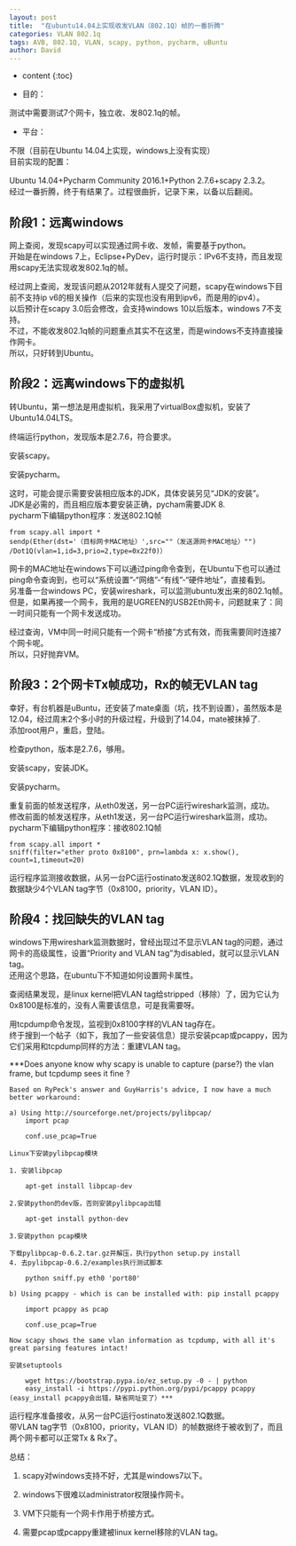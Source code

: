 ```yaml
---
layout: post
title:  "在ubuntu14.04上实现收发VLAN（802.1Q）帧的一番折腾"
categories: VLAN 802.1q
tags: AVB, 802.1Q, VLAN, scapy, python, pycharm, uBuntu
author: David
---
```


* content
{:toc}

* 目的：

测试中需要测试7个网卡，独立收、发802.1q的帧。								

* 平台：

不限（目前在Ubuntu 14.04上实现，windows上没有实现）								
目前实现的配置：

Ubuntu 14.04+Pycharm Community 2016.1+Python 2.7.6+scapy 2.3.2。								
经过一番折腾，终于有结果了。过程很曲折，记录下来，以备以后翻阅。​								
								
## 阶段1：远离windows								

网上查阅，发现scapy可以实现通过网卡收、发帧，需要基于python。								
开始是在windows 7上，Eclipse+PyDev，运行时提示：IPv6不支持，而且发现用scapy无法实现收发802.1q的帧。								

经过网上查阅，发现该问题从2012年就有人提交了问题，scapy在windows下目前不支持ip v6的相关操作（后来的实现也没有用到ipv6，而是用的ipv4）。								
以后预计在scapy 3.0后会修改，会支持windows 10以后版本，windows 7不支持。																
不过，不能收发802.1q帧的问题重点其实不在这里，而是windows不支持直接操作网卡。								
所以，只好转到Ubuntu。								
								
## 阶段2：远离windows下的虚拟机								

转Ubuntu，第一想法是用虚拟机，我采用了virtualBox虚拟机，安装了Ubuntu14.04LTS。

终端运行python，发现版本是2.7.6，符合要求。				
				
安装scapy。								

安装pycharm。								

这时，可能会提示需要安装相应版本的JDK，具体安装另见“JDK的安装”。								
JDK是必需的，而且相应版本要安装正确，pycham需要JDK 8.								
pycharm下编辑python程序：发送802.1Q帧	

```	发送VLAN		
from scapy.all import *								
sendp(Ether(dst='（目标网卡MAC地址）',src=""（发送源网卡MAC地址）"") /Dot1Q(vlan=1,id=3,prio=2,type=0x22f0)）
```
	
网卡的MAC地址在windows下可以通过ping命令查到，在Ubuntu下也可以通过ping命令查询到，也可以“系统设置”-“网络”-“有线”-“硬件地址”，直接看到。								
另准备一台windows PC，安装wireshark，可以监测ubuntu发出来的802.1q帧。								
但是，如果再接一个网卡，我用的是UGREEN的USB2Eth网卡，问题就来了：同一时间只能有一个网卡发送成功。								

经过查询，VM中同一时间只能有一个网卡“桥接”方式有效，而我需要同时连接7个网卡呢。								
所以，只好抛弃VM。								
								
## 阶段3：2个网卡Tx帧成功，Rx的帧无VLAN tag								
幸好，有台机器是uBuntu，还安装了mate桌面（坑，找不到设置），虽然版本是12.04，经过周末2个多小时的升级过程，升级到了14.04，mate被抹掉了.								
添加root用户，重启，登陆。
		
检查python，版本是2.7.6，够用。

安装scapy，安装JDK。			
					
安装pycharm。

重复前面的帧发送程序，从eth0发送，另一台PC运行wireshark监测，成功。								
修改前面的帧发送程序，从eth1发送，另一台PC运行wireshark监测，成功。								
pycharm下编辑python程序：接收802.1Q帧

```
from scapy.all import *		
sniff(filter="ether proto 0x8100", prn=lambda x: x.show(), count=1,timeout=20)							
```

运行程序监测接收数据，从另一台PC运行ostinato发送802.1Q数据，发现收到的数据缺少4个VLAN tag字节（0x8100，priority，VLAN ID）。																
## 阶段4：找回缺失的VLAN tag								

windows下用wireshark监测数据时，曾经出现过不显示VLAN tag的问题，通过网卡的高级属性，设置“Priority and VLAN tag”为disabled，就可以显示VLAN tag。								
还用这个思路，在ubuntu下不知道如何设置网卡属性。								

查阅结果发现，是linux kernel把VLAN tag给stripped（移除）了，因为它认为0x8100是标准的，没有人需要该信息，可是我需要呀。								

用tcpdump命令发现，监视到0x8100字样的VLAN tag存在。								
终于搜到一个帖子（如下，我加了一些安装信息）提示安装pcap或pcappy，因为它们采用和tcpdump同样的方法：重建VLAN tag。								

***Does anyone know why scapy is unable to capture (parse?) the vlan frame, but tcpdump sees it fine ?						
	
	Based on RyPeck's answer and GuyHarris's advice, I now have a much better workaround:
	
	a) Using http://sourceforge.net/projects/pylibpcap/					
		import pcap							
	
		conf.use_pcap=True							
								
	Linux下安装pylibpcap模块							
	
	1. 安装libpcap							
	
		apt-get install libpcap-dev							
	
	2.安装python的dev版，否则安装pylibpcap出错							
	
		apt-get install python-dev							
	
	3.安装python pcap模块							
	
	下载pylibpcap-0.6.2.tar.gz并解压，执行python setup.py install							
	4. 去pylibpcap-0.6.2/examples执行测试脚本							
	
		python sniff.py eth0 'port80'							
								
	b) Using pcappy - which is can be installed with: pip install pcappy							
	
		import pcappy as pcap							
	
		conf.use_pcap=True							
								
	Now scapy shows the same vlan information as tcpdump, with all it's great parsing features intact!							
								
	安装setuptools							
	
		wget https://bootstrap.pypa.io/ez_setup.py -0 - | python							
		easy_install -i https://pypi.python.org/pypi/pcappy pcappy (easy_install pcappy会出错，缺省网址变了）***
	
运行程序准备接收，从另一台PC运行ostinato发送802.1Q数据。								
带VLAN tag字节（0x8100，priority，VLAN ID）的帧数据终于被收到了，而且两个网卡都可以正常Tx & Rx了。								
								
总结：								

1. scapy对windows支持不好，尤其是windows7以下。						
		
2. windows下很难以administrator权限操作网卡。								
3. VM下只能有一个网卡作用于桥接方式。								

4. 需要pcap或pcappy重建被linux kernel移除的VLAN tag。							
